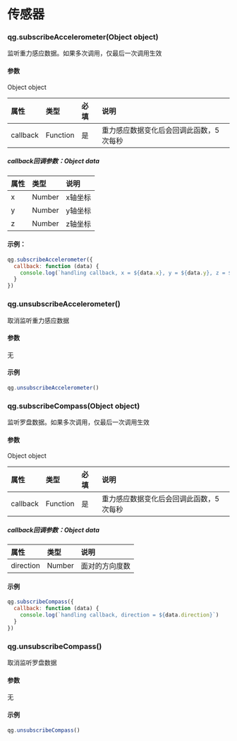 # 传感器

### qg.subscribeAccelerometer(Object object)

监听重力感应数据。如果多次调用，仅最后一次调用生效

#### 参数

Object object

| 属性 | 类型 | 必填 | 说明 |
| :--- | :--- | :--- | :--- |
| callback | Function | 是 | 重力感应数据变化后会回调此函数，5次每秒 |

##### callback回调参数：Object data

| 属性 | 类型 | 说明 |
| :--- | :--- | :--- |
| x | Number | x轴坐标 |
| y | Number | y轴坐标 |
| z | Number | z轴坐标 |

#### 示例：

```js
qg.subscribeAccelerometer({
  callback: function (data) {
    console.log(`handling callback, x = ${data.x}, y = ${data.y}, z = ${data.z}`)
  }
})
```

### qg.unsubscribeAccelerometer()

取消监听重力感应数据

#### 参数

无

#### 示例

```js
qg.unsubscribeAccelerometer()
```

### qg.subscribeCompass(Object object)

监听罗盘数据。如果多次调用，仅最后一次调用生效

#### 参数

Object object

| 属性 | 类型 | 必填 | 说明 |
| :--- | :--- | :--- | :--- |
| callback | Function | 是 | 重力感应数据变化后会回调此函数，5次每秒 |

##### callback回调参数：Object data

| 属性 | 类型 | 说明 |
| :--- | :--- | :--- |
| direction | Number | 面对的方向度数 |

#### 示例

```js
qg.subscribeCompass({
  callback: function (data) {
    console.log(`handling callback, direction = ${data.direction}`)
  }
})
```

### qg.unsubscribeCompass()

取消监听罗盘数据

#### 参数

无

#### 示例

```js
qg.unsubscribeCompass()
```

  



